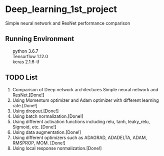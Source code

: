 # Deep_learning_1st_project
Simple neural network and ResNet performance comparison

## Running Environment

<ul style="list-style: none;">
  
  <li>python 3.6.7</li>
  <li>Tensorflow 1.12.0</li>
  <li>keras 2.1.6-tf</li>

</ul>

## TODO List

<ol>
  
  <li>Comparison of Deep network architectures Simple neural network and ResNet.[Done!]</li>
  <li>Using Momentum optimizer and Adam optimizer with different learning rate.[Done!]</li>
  <li>Using dropout.[Done!]</li>
  <li>Using batch normalization.[Done!]</li>
  <li>Using different activation functions including relu, tanh, leaky_relu, Sigmoid, etc. [Done!] </li>
  <li>Using data augmentation.[Done!]</li>
  <li>Using different optimizers such as ADAGRAD, ADADELTA, ADAM, RMSPROP, MOM. [Done!]</li>
  <li>Using local response normalization.[Done!]</li>
  
</ol>
